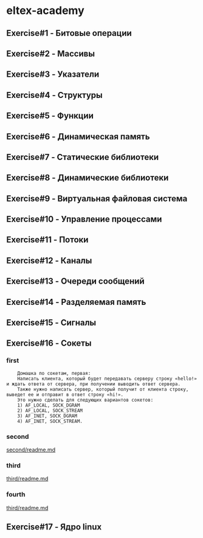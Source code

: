 # eltex-academy
## Exercise#1 - Битовые операции

## Exercise#2 - Массивы

## Exercise#3 - Указатели

## Exercise#4 - Структуры

## Exercise#5 - Функции

## Exercise#6 - Динамическая память

## Exercise#7 - Статические библиотеки

## Exercise#8 - Динамические библиотеки

## Exercise#9 - Виртуальная файловая система

## Exercise#10 - Управление процессами

## Exercise#11 - Потоки

## Exercise#12 - Каналы

## Exercise#13 - Очереди сообщений

## Exercise#14 - Разделяемая память

## Exercise#15 - Сигналы

## Exercise#16 - Сокеты
### first

```
    Домашка по сокетам, первая:
    Написать клиента, который будет передавать серверу строку «hello!» и ждать ответа от сервера, при получении выводить ответ сервера. 
    Также нужно написать сервер, который получит от клиента строку, выведет ее и отправит в ответ строку «hi!». 
    Это нужно сделать для следующих вариантов сокетов:
    1) AF_LOCAL, SOCK_DGRAM
    2) AF_LOCAL, SOCK_STREAM
    3) AF_INET, SOCK_DGRAM
    4) AF_INET, SOCK_STREAM.
```

### second

[second/readme.md](Exercise%2316/second/readme.md)

### third

[third/readme.md](Exercise%2316/third/readme.md)

### fourth

[third/readme.md](Exercise%2316/fourth/readme.md)

## Exercise#17 - Ядро linux